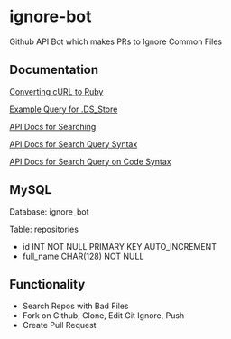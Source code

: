 # ignore-bot
Github API Bot which makes PRs to Ignore Common Files

## Documentation

[Converting cURL to Ruby](https://jhawthorn.github.io/curl-to-ruby/)

[Example Query for .DS_Store](https://github.com/search?utf8=%E2%9C%93&q=filename%3A.DS_Store+path%3A%2F&type=Code)

[API Docs for Searching](https://developer.github.com/v3/search/#search-code)

[API Docs for Search Query Syntax](https://help.github.com/articles/search-syntax/)

[API Docs for Search Query on Code Syntax](https://help.github.com/articles/searching-code/)

## MySQL

Database: ignore_bot

Table: repositories
- id INT NOT NULL PRIMARY KEY AUTO_INCREMENT
- full_name CHAR(128) NOT NULL

## Functionality

- Search Repos with Bad Files 
- Fork on Github, Clone, Edit Git Ignore, Push
- Create Pull Request
